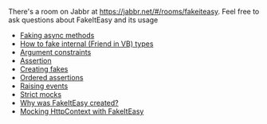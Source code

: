 There's a room on Jabbr at https://jabbr.net/#/rooms/fakeiteasy. Feel free to ask questions about FakeItEasy and its usage

* [Faking 
async methods](wiki/Faking-async-methods)
* [How to fake internal (Friend in VB) types](wiki/How-to-fake-internal-types)
* [Argument constraints](wiki/ArgumentConstraints)
* [Assertion](wiki/Assertion)
* [Creating fakes](wiki/CreatingFakes)
* [Ordered assertions](wiki/Ordered-assertions)
* [Raising events](wiki/RaisingEvents)
* [Strict mocks](wiki/StrictMocks)
* [Why was FakeItEasy created?](wiki/Why-was-FakeItEasy-created%3F)
* [Mocking HttpContext with FakeItEasy](http://blog.jonathanchannon.com/2013/04/30/mocking-httpcontext-with-fake-it-easy/)